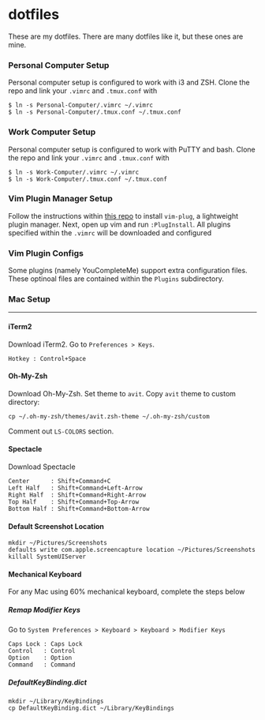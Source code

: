 # dotfiles

These are my dotfiles. There are many dotfiles like it, but these ones are mine.

### Personal Computer Setup

Personal computer setup is configured to work with i3 and ZSH. Clone the repo and link your `.vimrc` and `.tmux.conf` with 

```
$ ln -s Personal-Computer/.vimrc ~/.vimrc
$ ln -s Personal-Computer/.tmux.conf ~/.tmux.conf
```

### Work Computer Setup

Personal computer setup is configured to work with PuTTY and bash. Clone the repo and link your `.vimrc` and `.tmux.conf` with 

```
$ ln -s Work-Computer/.vimrc ~/.vimrc
$ ln -s Work-Computer/.tmux.conf ~/.tmux.conf
```

### Vim Plugin Manager Setup

Follow the instructions within [this repo](https://github.com/junegunn/vim-plug) to install `vim-plug`, a lightweight
plugin manager. Next, open up vim and run `:PlugInstall`. All plugins specified within the `.vimrc` will be downloaded
and configured

### Vim Plugin Configs

Some plugins (namely YouCompleteMe) support extra configuration files. These optinoal files are contained within the
`Plugins` subdirectory.

### Mac Setup
---

#### iTerm2

Download iTerm2. Go to `Preferences > Keys`. 
```
Hotkey : Control+Space
```

#### Oh-My-Zsh

Download Oh-My-Zsh. Set theme to `avit`. Copy `avit` theme to custom directory:
```
cp ~/.oh-my-zsh/themes/avit.zsh-theme ~/.oh-my-zsh/custom
```
Comment out `LS-COLORS` section.

#### Spectacle

Download Spectacle
```
Center      : Shift+Command+C
Left Half   : Shift+Command+Left-Arrow
Right Half  : Shift+Command+Right-Arrow
Top Half    : Shift+Command+Top-Arrow
Bottom Half : Shift+Command+Bottom-Arrow
```

#### Default Screenshot Location

```
mkdir ~/Pictures/Screenshots
defaults write com.apple.screencapture location ~/Pictures/Screenshots
killall SystemUIServer
```

#### Mechanical Keyboard

For any Mac using 60% mechanical keyboard, complete the steps below

##### Remap Modifier Keys

Go to `System Preferences > Keyboard > Keyboard > Modifier Keys`

```
Caps Lock : Caps Lock
Control   : Control
Option    : Option
Command   : Command
```


##### DefaultKeyBinding.dict

```
mkdir ~/Library/KeyBindings
cp DefaultKeyBinding.dict ~/Library/KeyBindings
```
